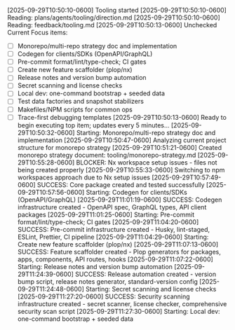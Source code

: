 [2025-09-29T10:50:10-0600] Tooling started
[2025-09-29T10:50:10-0600] Reading: plans/agents/tooling/direction.md
[2025-09-29T10:50:10-0600] Reading: feedback/tooling.md
[2025-09-29T10:50:13-0600] Unchecked Current Focus items:
- [ ] Monorepo/multi-repo strategy doc and implementation
- [ ] Codegen for clients/SDKs (OpenAPI/GraphQL)
- [ ] Pre-commit format/lint/type-check; CI gates
- [ ] Create new feature scaffolder (plop/nx)
- [ ] Release notes and version bump automation
- [ ] Secret scanning and license checks
- [ ] Local dev: one-command bootstrap + seeded data
- [ ] Test data factories and snapshot stabilizers
- [ ] Makefiles/NPM scripts for common ops
- [ ] Trace-first debugging templates
[2025-09-29T10:50:13-0600] Ready to begin executing top item; updates every 5 minutes...
[2025-09-29T10:50:32-0600] Starting: Monorepo/multi-repo strategy doc and implementation
[2025-09-29T10:50:47-0600] Analyzing current project structure for monorepo strategy
[2025-09-29T10:51:21-0600] Created monorepo strategy document: tooling/monorepo-strategy.md
[2025-09-29T10:55:28-0600] BLOCKER: Nx workspace setup issues - files not being created properly
[2025-09-29T10:55:33-0600] Switching to npm workspaces approach due to Nx setup issues
[2025-09-29T10:57:49-0600] SUCCESS: Core package created and tested successfully
[2025-09-29T10:57:56-0600] Starting: Codegen for clients/SDKs (OpenAPI/GraphQL)
[2025-09-29T11:01:19-0600] SUCCESS: Codegen infrastructure created - OpenAPI spec, GraphQL types, API client packages
[2025-09-29T11:01:25-0600] Starting: Pre-commit format/lint/type-check; CI gates
[2025-09-29T11:04:20-0600] SUCCESS: Pre-commit infrastructure created - Husky, lint-staged, ESLint, Prettier, CI pipeline
[2025-09-29T11:04:29-0600] Starting: Create new feature scaffolder (plop/nx)
[2025-09-29T11:07:13-0600] SUCCESS: Feature scaffolder created - Plop generators for packages, apps, components, API routes, hooks
[2025-09-29T11:07:22-0600] Starting: Release notes and version bump automation
[2025-09-29T11:24:39-0600] SUCCESS: Release automation created - version bump script, release notes generator, standard-version config
[2025-09-29T11:24:48-0600] Starting: Secret scanning and license checks
[2025-09-29T11:27:20-0600] SUCCESS: Security scanning infrastructure created - secret scanner, license checker, comprehensive security scan script
[2025-09-29T11:27:30-0600] Starting: Local dev: one-command bootstrap + seeded data
